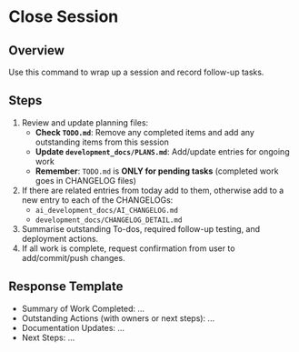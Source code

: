 # Close Session

## Overview
Use this command to wrap up a session and record follow-up tasks.

## Steps
1. Review and update planning files:
   - **Check `TODO.md`**: Remove any completed items and add any outstanding items from this session
   - **Update `development_docs/PLANS.md`**: Add/update entries for ongoing work
   - **Remember**: `TODO.md` is **ONLY for pending tasks** (completed work goes in CHANGELOG files)
2. If there are related entries from today add to them, otherwise add to a new entry to each of the CHANGELOGs:
   - `ai_development_docs/AI_CHANGELOG.md`
   - `development_docs/CHANGELOG_DETAIL.md`
3. Summarise outstanding To-dos, required follow-up testing, and deployment actions.
4. If all work is complete, request confirmation from user to add/commit/push changes.

## Response Template
- Summary of Work Completed: ...
- Outstanding Actions (with owners or next steps): ...
- Documentation Updates: ...
- Next Steps: ...
